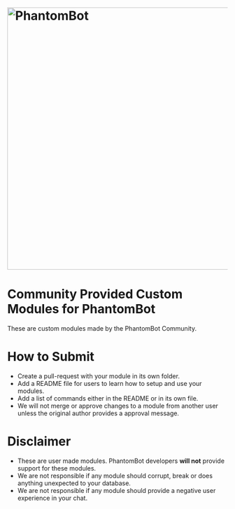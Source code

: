 # <img alt="PhantomBot" src="https://phantombot.tv/img/new-logo-dark-v2.png" width="600px"/>

# Community Provided Custom Modules for PhantomBot
These are custom modules made by the PhantomBot Community.

# How to Submit
-	Create a pull-request with your module in its own folder.
-	Add a README file for users to learn how to setup and use your modules.
-	Add a list of commands either in the README or in its own file.
-   We will not merge or approve changes to a module from another user unless the original author provides a approval message.

# Disclaimer
-	These are user made modules. PhantomBot developers **will not** provide support for these modules.
-	We are not responsible if any module should corrupt, break or does anything unexpected to your database.
-   We are not responsible if any module should provide a negative user experience in your chat.